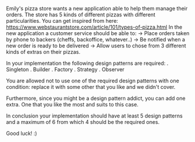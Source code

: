 

Emily's pizza store wants a new application able to help them manage their orders. 
The store has 5 kinds of different pizzas with different particularities. You can get inspired from here: https://www.webstaurantstore.com/article/101/types-of-pizza.html 
In the new application a customer service should be able to:
    -> Place orders taken by phone to backers (cheffs, backoffice, whatever..)
    -> Be notified when a new order is ready to be delivered
    -> Allow users to chose from 3 different kinds of extras on their pizzas.
    
In your implementation the following design patterns are required:
. Singleton
. Builder
. Factory
. Strategy
. Observer


You are allowed not to use one of the required design patterns with one condition: replace it with some other that you like and we didn't cover.

Furthermore, since you might be a design pattern addict, you can add one extra. One that you like the most and suits to this case. 

In conclusion your implementation should have at least 5 design patterns and a maximum of 6 from which 4 should be the required ones.

Good luck! :) 